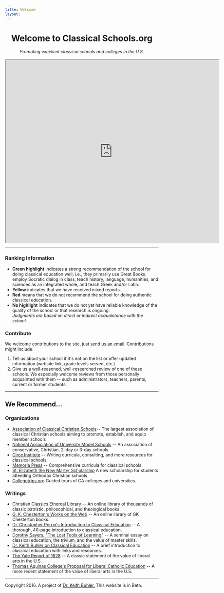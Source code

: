 ```yaml
---
title: Welcome
layout: 
---
```



<center><h1> Welcome to Classical Schools.org</h1>
<i>Promoting excellent classical schools and colleges in the U.S.</i>

<br>
<br>

<iframe src="https://docs.google.com/spreadsheets/d/1EfK8tTQCMRCGXG0WtnAt7QgME15Lr2N-9E9utusCG_Y/pubhtml?widget=true&amp;headers=false" height="600" width="700"></iframe>

<br>

</center>

---- 

### Ranking Information

- **Green highlight** indicates a strong recommendation of the school for doing classical education well; i.e., they primarily use Great Books, employ Socratic dialog in class, teach history, language, humanities, and sciences as an integrated whole, and teach Greek and/or Latin. 
- **Yellow** indicates that we have received mixed reports. 
- **Red** means that we do not recommend the school for doing authentic classical education. 
- **No highlight** indicates that we do not yet have reliable knowledge of the quality of the school or that research is ongoing.  
*Judgments are based on direct or indirect acquaintance with the school.*

### Contribute

We welcome contributions to the site, [just send us an email.](emailto:info@buhlerreport.com) Contributions might include:

1. Tell us about your school if it's not on the list or offer updated information (website link, grade levels served, etc.)
2. Give us a well-reasoned, well-researched review of one of these schools. We especially welcome reviews from those personally acquainted with them -- such as administrators, teachers, parents, current or former students. 

----

## We Recommend... 

### Organizations

- [Association of Classical Christian Schools](http://accsedu.org)-- The largest association of classical Christian schools aiming to promote, establish, and equip member schools
- [National Association of University Model Schools](http://naums.net/) -- An association of conservative, Christian, 2-day or 3-day schools.
- [Circe Institute](https://www.circeinstitute.org/) -- Writing curricula, consulting, and more resources for classical schools.
- [Memoria Press](https://www.memoriapress.com/) -- Comprehensive curricula for classical schools.
- [St. Elizabeth the New Martyr Scholarship](https://docs.google.com/forms/d/e/1FAIpQLSfn4kEJmi_NTMiyb02KP9yKZ-u2hyFgUZ1tfAyFYsicl7CXGA/viewform&sa=D&ust=1485462122349000&usg=AFQjCNGTyVk_1rwjEc3ChUVBxUVkUnZU2g) A new scholarship for students attending Orthodox Christian schools
- [Collegetrips.org](http://Collegetrips.org) Guided tours of CA colleges and universities.

### Writings

- [Christian Classics Ethereal Library](http://www.ccel.org/) -- An online library of thousands of classic patristic, philosophical, and theological books.
- [G. K. Chesterton's Works on the Web](http://www.cse.dmu.ac.uk/~mward/gkc/books/) -- An online library of GK Chesterton books.
- [Dr. Christopher Perrin's Introduction to Classical Education](https://drive.google.com/file/d/0B0CYQDZ8AWu8T29jRnRScmFGVGM/view&sa=D&ust=1485462122350000&usg=AFQjCNGCWrZKQbxuMr3Mib72fzaKbmX4rg) -- A thorough, 40-page introduction to classical education.
-  [Dorothy Sayers, "The Lost Tools of Learning"](http://www.gbt.org/text/sayers.html) -- A seminal essay on classical education, the trivium, and the value of master skills.
-  [Dr. Keith Buhler on Classical Education](http://www.keithbuhler.com/buhlerreport/classical-education/) -- A brief introduction to classical education with links and resources.
- [The Yale Report of 1828](http://www.keithbuhler.com/yalereport) -- A classic statement of the value of liberal arts in the U.S.
- [Thomas Aquinas College's Proposal for Liberal Catholic Education](http://www.keithbuhler.com/buhlerreport/classical%20education/2017/01/26/Thomas-Aquinas-College's-Proposal-For-Liberal-Education.html)  -- A more recent statement of the value of liberal arts in the U.S.


----

Copyright 2016. A project of [Dr. Keith Buhler.](http://www.keithbuhler.com/buhlerreport/classical-education) This website is in Beta. 
